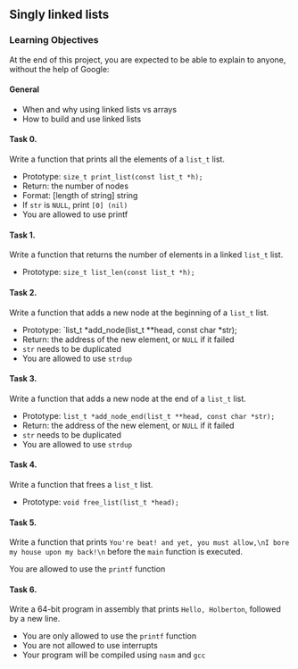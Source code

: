 ## Singly linked lists

### Learning Objectives

At the end of this project, you are expected to be able to explain to anyone, without the help of Google:

#### General

- When and why using linked lists vs arrays
- How to build and use linked lists

#### Task 0.
Write a function that prints all the elements of a `list_t` list.

- Prototype: `size_t print_list(const list_t *h);`
- Return: the number of nodes
- Format: [length of string] string
- If `str` is `NULL`, print `[0] (nil)`
- You are allowed to use printf

#### Task 1.
Write a function that returns the number of elements in a linked `list_t` list.

- Prototype: `size_t list_len(const list_t *h);`

#### Task 2.
Write a function that adds a new node at the beginning of a `list_t` list.

- Prototype: `list_t *add_node(list_t **head, const char *str);
- Return: the address of the new element, or `NULL` if it failed
- `str` needs to be duplicated
- You are allowed to use `strdup`

#### Task 3.
Write a function that adds a new node at the end of a `list_t` list.

- Prototype: `list_t *add_node_end(list_t **head, const char *str);`
- Return: the address of the new element, or `NULL` if it failed
- `str` needs to be duplicated
- You are allowed to use `strdup`

#### Task 4.
Write a function that frees a `list_t` list.

- Prototype: `void free_list(list_t *head);`

#### Task 5.
Write a function that prints `You're beat! and yet, you must allow,\nI bore my house upon my back!\n` before the `main` function is executed.

You are allowed to use the `printf` function

#### Task 6.
Write a 64-bit program in assembly that prints `Hello, Holberton`, followed by a new line.

- You are only allowed to use the `printf` function
- You are not allowed to use interrupts
- Your program will be compiled using `nasm` and `gcc`
